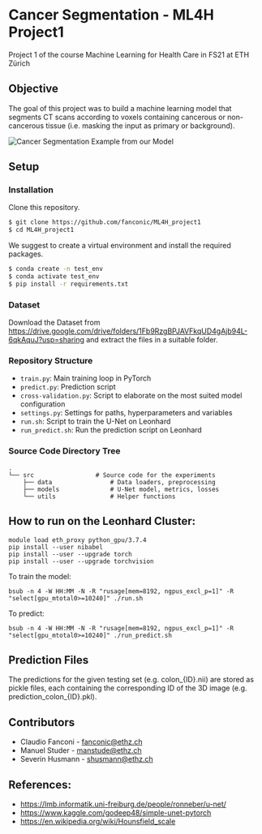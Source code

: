 # Cancer Segmentation - ML4H Project1
Project 1 of the course Machine Learning for Health Care in FS21 at ETH Zürich

## Objective
The goal of this project was to build a machine learning model that segments CT scans according to voxels containing cancerous or non-cancerous tissue (i.e. masking the input as primary or background).

![Cancer Segmentation Example from our Model](https://github.com/fanconic/ML4H_project1/blob/main/segment_example.png)

## Setup

### Installation

Clone this repository.
```bash
$ git clone https://github.com/fanconic/ML4H_project1
$ cd ML4H_project1
```

We suggest to create a virtual environment and install the required packages.
```bash
$ conda create -n test_env
$ conda activate test_env
$ pip install -r requirements.txt
```

### Dataset

Download the Dataset from https://drive.google.com/drive/folders/1Fb9RzgBPJAVFkqUD4gAjb94L-6qkAquJ?usp=sharing and extract the files in a suitable folder.

### Repository Structure

- `train.py`: Main training loop in PyTorch
- `predict.py`: Prediction script
- `cross-validation.py`: Script to elaborate on the most suited model configuration 
- `settings.py`: Settings for paths, hyperparameters and variables
- `run.sh`: Script to train the U-Net on Leonhard
- `run_predict.sh`: Run the prediction script on Leonhard

### Source Code Directory Tree
```
.
└── src                 # Source code for the experiments
    ├── data                # Data loaders, preprocessing
    ├── models              # U-Net model, metrics, losses
    └── utils               # Helper functions
```


## How to run on the Leonhard Cluster:
```
module load eth_proxy python_gpu/3.7.4
pip install --user nibabel
pip install --user --upgrade torch
pip install --user --upgrade torchvision
```

To train the model:
```
bsub -n 4 -W HH:MM -N -R "rusage[mem=8192, ngpus_excl_p=1]" -R "select[gpu_mtotal0>=10240]" ./run.sh
```

To predict:
```
bsub -n 4 -W HH:MM -N -R "rusage[mem=8192, ngpus_excl_p=1]" -R "select[gpu_mtotal0>=10240]" ./run_predict.sh
```

## Prediction Files
The predictions for the given testing set (e.g. colon_{ID}.nii) are stored as pickle files, each containing the corresponding ID of the 3D image (e.g. prediction_colon_{ID}.pkl). 


## Contributors
- Claudio Fanconi - fanconic@ethz.ch
- Manuel Studer - manstude@ethz.ch
- Severin Husmann - shusmann@ethz.ch

## References:
- https://lmb.informatik.uni-freiburg.de/people/ronneber/u-net/
- https://www.kaggle.com/godeep48/simple-unet-pytorch
- https://en.wikipedia.org/wiki/Hounsfield_scale

